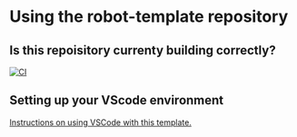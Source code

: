 # Using the robot-template repository

## Is this repoisitory currenty building correctly?
<!---
See https://docs.github.com/en/actions/monitoring-and-troubleshooting-workflows/adding-a-workflow-status-badge
for details on how to update the badge. The general format for the badge is
https://github.com/<OWNER>/<REPOSITORY>/actions/workflows/<WORKFLOW_FILE>/badge.svg

Be sure to change this when forking or renaming.
-->
[![CI](https://github.com/ToughTechs151/robot-template/actions/workflows/main.yml/badge.svg)](https://github.com/ToughTechs151/robot-template/actions/workflows/main.yml)

## Setting up your VScode environment

[Instructions on using VSCode with this template.](Docs/VSCode.md)
